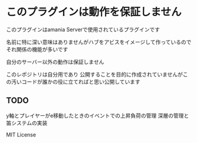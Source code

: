 # このプラグインは動作を保証しません
このプラグインはamania Serverで使用されているプラグインです 

名前に特に深い意味はありませんがハブをアビスをイメージして作っているのでそれ関係の機能が多いです

自分のサーバー以外の動作は保証しません

このレポジトリは自分用であり 公開することを目的に作成されていませんがこの汚いコードが誰かの役に立てればと思い公開しています

## TODO
 y軸とプレイヤーがe移動したときのイベントでの上昇負荷の管理
 深層の管理と笛システムの実装


MIT License


